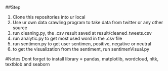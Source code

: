 ##Step
1. Clone this repositories into ur local
2. Use ur own data crawling program to take data from twitter or any other source
3. run cleaning.py, the .csv result saved at result/cleaned_tweets.csv
4. run analytic.py to get most used word in the .csv file
5. run sentimen.py to get user sentimen, positive, negative or neutral
6. to get the visualization from the sentiment, run sentimenVisual.py


#Notes
Dont forget to install library = pandas, matplotlib, wordcloud, nltk, textblob and seaborn
